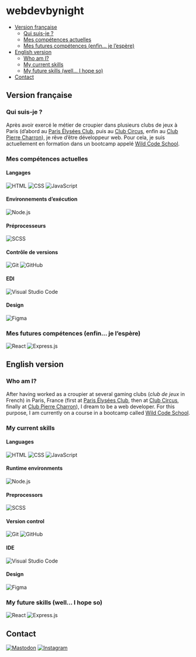 
# webdevbynight

- [Version française](#version-française)
  - [Qui suis-je ?](#qui-suis-je)
  - [Mes compétences actuelles](#mes-compétences-actuelles)
  - [Mes futures compétences (enfin… je l’espère)](#mes-futures-compétences-enfin-je-lespère)
- [English version](#english-version)
  - [Who am I?](#who-am-i)
  - [My current skills](#my-current-skills)
  - [My future skills (well… I hope so)](#my-future-skills-well-i-hope-so)
- [Contact](#contact)

## Version française

### Qui suis-je ?

Après avoir exercé le métier de croupier dans plusieurs clubs de jeux à Paris (d’abord au [Paris Élysées Club](https://www.pariselyseesclub.com), puis au [Club Circus](https://www.circuscasino.fr/fr/etablissements/club-paris/jeux), enfin au [Club Pierre Charron](https://www.clubpierrecharron.com)), je rêve d’être développeur web. Pour cela, je suis actuellement en formation dans un bootcamp appelé [Wild Code School](https://www.wildcodeschool.com/fr-FR).

### Mes compétences actuelles

#### Langages
![HTML](https://img.shields.io/badge/-HTML-e34f26?logo=HTML5&logoColor=white&style=for-the-badge) ![CSS](https://img.shields.io/badge/-CSS-1572b6?logo=CSS3&logoColor=white&style=for-the-badge) ![JavaScript](https://img.shields.io/badge/-JavaScript-f7df1e?logo=JavaScript&logoColor=333&style=for-the-badge)

#### Environnements d’exécution
![Node.js](https://img.shields.io/badge/-Node.js-393?logo=Node.js&logoColor=white&style=for-the-badge)

#### Préprocesseurs
![SCSS](https://img.shields.io/badge/-SCSS-c69?logo=Sass&logoColor=white&style=for-the-badge)

#### Contrôle de versions
![Git](https://img.shields.io/badge/-Git-f05032?logo=Git&logoColor=white&style=for-the-badge) ![GitHub](https://img.shields.io/badge/-GitHub-181717?logo=GitHub&logoColor=white&style=for-the-badge)

#### EDI
![Visual Studio Code](https://img.shields.io/badge/-VS%20Code-007acc?logo=VisualStudioCode&logoColor=white&style=for-the-badge)

#### Design
![Figma](https://img.shields.io/badge/-Figma-f24e1e?logo=Figma&logoColor=white&style=for-the-badge)

### Mes futures compétences (enfin… je l’espère)

![React](https://img.shields.io/badge/-React.js-61dafb?logo=React&logoColor=333&style=for-the-badge) ![Express.js](https://img.shields.io/badge/-Express.js-black?logo=Express&logoColor=white&style=for-the-badge)


## English version

### Who am I?

After having worked as a croupier at several gaming clubs (*club de jeux* in French) in Paris, France (first at [Paris Élysées Club](https://www.pariselyseesclub.com/?lang=en), then at [Club Circus](https://www.circuscasino.fr/en/etablissements/club-paris/jeux), finally at [Club Pierre Charron](https://www.clubpierrecharron.com/en)), I dream to be a web developer. For this purpose, I am currently on a course in a bootcamp called [Wild Code School](https://www.wildcodeschool.com/en-GB).

### My current skills

#### Languages
![HTML](https://img.shields.io/badge/-HTML-e34f26?logo=HTML5&logoColor=white&style=for-the-badge) ![CSS](https://img.shields.io/badge/-CSS-1572b6?logo=CSS3&logoColor=white&style=for-the-badge) ![JavaScript](https://img.shields.io/badge/-JavaScript-f7df1e?logo=JavaScript&logoColor=333&style=for-the-badge)

#### Runtime environments
![Node.js](https://img.shields.io/badge/-Node.js-393?logo=Node.js&logoColor=white&style=for-the-badge)

#### Preprocessors
![SCSS](https://img.shields.io/badge/-SCSS-c69?logo=Sass&logoColor=white&style=for-the-badge)

#### Version control
![Git](https://img.shields.io/badge/-Git-f05032?logo=Git&logoColor=white&style=for-the-badge) ![GitHub](https://img.shields.io/badge/-GitHub-181717?logo=GitHub&logoColor=white&style=for-the-badge)

#### IDE
![Visual Studio Code](https://img.shields.io/badge/-VS%20Code-007acc?logo=VisualStudioCode&logoColor=white&style=for-the-badge)

#### Design
![Figma](https://img.shields.io/badge/-Figma-f24e1e?logo=Figma&logoColor=white&style=for-the-badge)

### My future skills (well… I hope so)

![React](https://img.shields.io/badge/-React.js-61dafb?logo=React&logoColor=333&style=for-the-badge) ![Express.js](https://img.shields.io/badge/-Express.js-black?logo=Express&logoColor=white&style=for-the-badge)

## Contact

[![Mastodon](https://img.shields.io/badge/-Mastodon-6364ff?logo=Mastodon&logoColor=white&style=for-the-badge)](https://mastodon.social/@webdevbynight) [![Instagram](https://img.shields.io/badge/-Instagram-e4405f?logo=Instagram&logoColor=white&style=for-the-badge)](https://www.instagram.com/webdevbynight)

